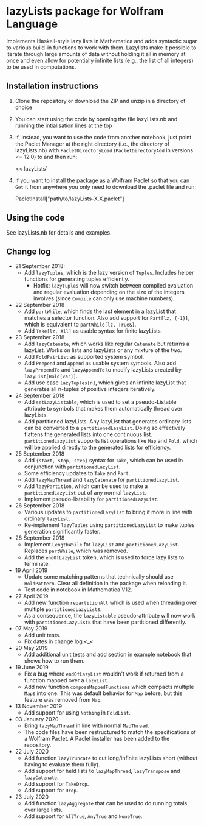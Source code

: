 # lazyLists package for Wolfram Language

Implements Haskell-style lazy lists in Mathematica and adds syntactic sugar to various build-in functions to work with them. Lazylists make it possible to iterate through large amounts of data without holding it all in memory at once and even allow for potentially infinite lists (e.g., the list of all integers) to be used in computations.

## Installation instructions

1. Clone the repository or download the ZIP and unzip in a directory of choice
2. You can start using the code by opening the file lazyLists.nb and running the intialisation lines at the top
3. If, instead, you want to use the code from another notebook, just point the Paclet Manager at the right directory (i.e., the directory of lazyLists.nb) with `PacletDirectoryLoad` (`PacletDirectoryAdd` in versions <= 12.0) to and then run:

    << lazyLists`

4. If you want to install the package as a Wolfram Paclet so that you can `Get` it from anywhere you only need to download the .paclet file and run:

    PacletInstall["path/to/lazyLists-X.X.paclet"]


## Using the code

See lazyLists.nb for details and examples.


## Change log

* 21 September 2018: 
    * Add `lazyTuples`, which is the lazy version of `Tuples`. Includes helper functions for generating tuples efficiently.
        * Hotfix: `lazyTuples` will now switch between compiled evaluation and regular evaluation depending on the size of the integers involves (since `Compile` can only use machine numbers).
* 22 September 2018
    * Add `partWhile`, which finds the last element in a lazyList that matches a selector function. Also add support for `Part[lz, {-1}]`, which is equivalent to `partWhile[lz, True&]`. 
    * Add `Take[lz, All]` as usable syntax for finite lazyLists.
* 23 September 2018
    * Add `lazyCatenate`, which works like regular `Catenate` but returns a lazyList. Works on lists and lazyLists or any mixture of the two.
    * Add `FoldPairList` as supported system symbol.
    * Add `Prepend` and `Append` as usable system symbols. Also add `lazyPrependTo` and `lazyAppendTo` to modify lazyLists created by `lazyList[Hold[var]]`.
    * Add use case `lazyTuples[n]`, which gives an infinite lazyList that generates all n-tuples of positive integers iteratively.
* 24 September 2018
    * Add `setLazyListable`, which is used to set a pseudo-Listable attribute to symbols that makes them automatically thread over lazyLists.
    * Add partitioned lazyLists. Any lazyList that generates ordinary lists can be converted to a `partitionedLazyList`. Doing so effectively flattens the generated lists into one continuous list. `partitionedLazyList` supports list operations like `Map` and `Fold`, which will be applied directly to the generated lists for efficiency.
* 25 September 2018
    * Add `{start, stop, step}` syntax for `Take`, which can be used in conjunction with `partitionedLazyList`.
    * Some efficiency updates to `Take` and `Part`.
    * Add `lazyMapThread` and `lazyCatenate` for `partitionedLazyList`.
    * Add `lazyPartition`, which can be used to make a `partitionedLazyList` out of any normal `lazyList`.
    * Implement pseudo-listability for `partitionedLazyList`.
* 26 September 2018
    * Various updates to `partitionedLazyList` to bring it more in line with ordinary `lazyList`.
    * Re-implement `lazyTuples` using `partitionedLazyList` to make tuples generation significantly faster.
* 28 September 2018
    * Implement `LengthWhile` for `lazyList` and `partitionedLazyList`. Replaces `partWhile`, which was removed.
    * Add the `endOfLazyList` token, which is used to force lazy lists to terminate.
* 19 April 2019
    * Update some matching patterns that technically should use `HoldPattern`. Clear all definition in the package when reloading it. 
    * Test code in notebook in Mathematica V12.
* 27 April 2019
    * Add new function `repartitionAll` which is used when threading over multiple `partitionedLazyList`s.
    * As a consequence, the `lazyListable` pseudo-attribute will now work with `partitionedLazyList`s that have been partitioned differently.
* 07 May 2019
    * Add unit tests.
    * Fix dates in change log <_<
* 20 May 2019
    * Add additional unit tests and add section in example notebook that shows how to run them.
* 19 June 2019
    * Fix a bug where `endOfLazyList` wouldn't work if returned from a function mapped over a `lazyList`.
    * Add new function `composeMappedFunctions` which compacts multiple `Map`s into one. This was default behavior for `Map` before, but this feature was removed from `Map`.
* 13 November 2019
    * Add support for using `Nothing` in `FoldList`.
* 03 January 2020
    * Bring `lazyMapThread` in line with normal `MapThread`.
    * The code files have been restructured to match the specifications of a Wolfram Paclet. A Paclet installer has been added to the repository.
* 22 July 2020
    * Add function `lazyTruncate` to cut long/infinite lazyLists short (without having to evaluate them fully).
    * Add support for held lists to `lazyMapThread`, `lazyTranspose` and `lazyCatenate`.
    * Add support for `TakeDrop`.
    * Add support for `Drop`.
* 23 July 2020
    * Add function `lazyAggregate` that can be used to do running totals over large lists.
    * Add support for `AllTrue`, `AnyTrue` and `NoneTrue`.
